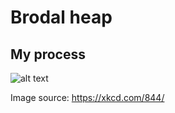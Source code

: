 # Brodal heap

## My process
![alt text](https://xkcd.com/comics/good_code.png)

Image source: https://xkcd.com/844/

